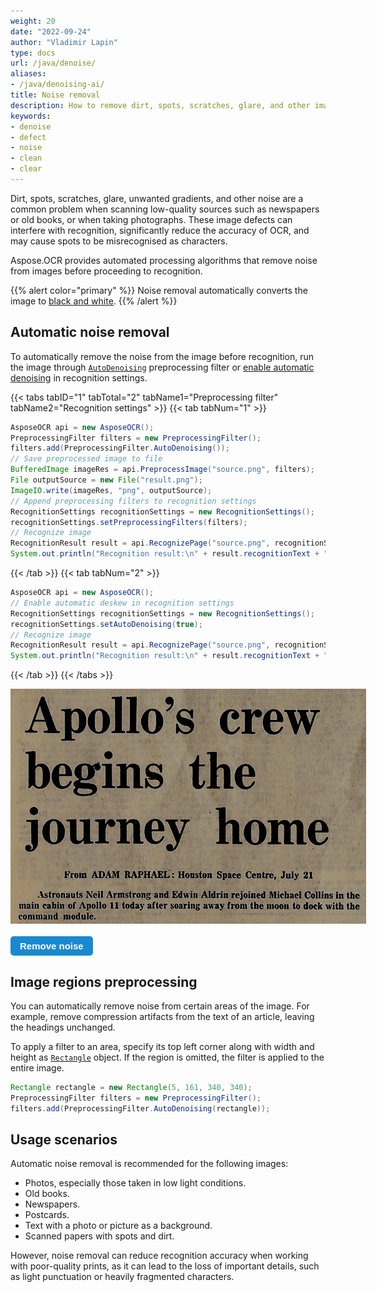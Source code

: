 ```yaml
---
weight: 20
date: "2022-09-24"
author: "Vladimir Lapin"
type: docs
url: /java/denoise/
aliases:
- /java/denoising-ai/
title: Noise removal
description: How to remove dirt, spots, scratches, glare, and other image defects to improve recognition accuracy.
keywords:
- denoise
- defect
- noise
- clean
- clear
---
```


<style>
	button {
		cursor: pointer;
		margin-right: 20px;
		padding: 7px 15px;
		border: none;
		border-radius: 5px;
		background-color: #1a89d0;
		font-weight: 700;
		font-size: 15px;
		color: #ffffff;
	}

	button:hover {
		background-color: #3071a9;
	}

	button:focus {
		outline: none;
	}

	.duo {
		position: relative;
		width: 569px;
		height: 376px;
		margin-bottom: 20px;
	}

	.duo > img {
		position: absolute;
	}
</style>

Dirt, spots, scratches, glare, unwanted gradients, and other noise are a common problem when scanning low-quality sources such as newspapers or old books, or when taking photographs. These image defects can interfere with recognition, significantly reduce the accuracy of OCR, and may cause spots to be misrecognised as characters.

Aspose.OCR provides automated processing algorithms that remove noise from images before proceeding to recognition.

{{% alert color="primary" %}} 
Noise removal automatically converts the image to [black and white](/ocr/java/binarization/#automatically-converting-the-image-to-black-and-white).
{{% /alert %}}

## Automatic noise removal

To automatically remove the noise from the image before recognition, run the image through [`AutoDenoising`](https://reference.aspose.com/ocr/java/com.aspose.ocr/PreprocessingFilter#AutoDenoising--) preprocessing filter or [enable automatic denoising](https://reference.aspose.com/ocr/java/com.aspose.ocr/RecognitionSettings#setAutoDenoising-boolean-) in recognition settings.

{{< tabs tabID="1" tabTotal="2" tabName1="Preprocessing filter" tabName2="Recognition settings" >}}
{{< tab tabNum="1" >}}
```java
AsposeOCR api = new AsposeOCR();
PreprocessingFilter filters = new PreprocessingFilter();
filters.add(PreprocessingFilter.AutoDenoising());
// Save preprocessed image to file
BufferedImage imageRes = api.PreprocessImage("source.png", filters);
File outputSource = new File("result.png");
ImageIO.write(imageRes, "png", outputSource);
// Append preprocessing filters to recognition settings
RecognitionSettings recognitionSettings = new RecognitionSettings();
recognitionSettings.setPreprocessingFilters(filters);
// Recognize image
RecognitionResult result = api.RecognizePage("source.png", recognitionSettings);
System.out.println("Recognition result:\n" + result.recognitionText + "\n\n");
```
{{< /tab >}}
{{< tab tabNum="2" >}}
```java
AsposeOCR api = new AsposeOCR();
// Enable automatic deskew in recognition settings
RecognitionSettings recognitionSettings = new RecognitionSettings();
recognitionSettings.setAutoDenoising(true);
// Recognize image
RecognitionResult result = api.RecognizePage("source.png", recognitionSettings);
System.out.println("Recognition result:\n" + result.recognitionText + "\n\n");
```
{{< /tab >}}
{{< /tabs >}}

<div class="duo">
	<img src="origin.png" alt="Noisy image" />
	<img src="result.png" alt="Denoised image" style="display: none;" />
</div>
<button onclick="triggerSkew(this)">Remove noise</button>
<script>
	function triggerSkew(obj)
	{
		let images = $(".duo > img");
		let skewed = images.eq(0).is(":visible");
		if(skewed)
		{
			images.eq(1).show(200);
			images.eq(0).hide(200);
			$(obj).text("Revert to original image");
		}
		else
		{
			images.eq(0).show(200);
			images.eq(1).hide(200);
			$(obj).text("Remove noise");
		}
	}
</script>

## Image regions preprocessing

You can automatically remove noise from certain areas of the image. For example, remove compression artifacts from the text of an article, leaving the headings unchanged.

To apply a filter to an area, specify its top left corner along with width and height as [`Rectangle`](https://docs.oracle.com/javase/8/docs/api/java/awt/Rectangle.html) object. If the region is omitted, the filter is applied to the entire image.

```java
Rectangle rectangle = new Rectangle(5, 161, 340, 340);
PreprocessingFilter filters = new PreprocessingFilter();
filters.add(PreprocessingFilter.AutoDenoising(rectangle));
```

## Usage scenarios

Automatic noise removal is recommended for the following images:

- Photos, especially those taken in low light conditions.
- Old books.
- Newspapers.
- Postcards.
- Text with a photo or picture as a background.
- Scanned papers with spots and dirt.

However, noise removal can reduce recognition accuracy when working with poor-quality prints, as it can lead to the loss of important details, such as light punctuation or heavily fragmented characters.
